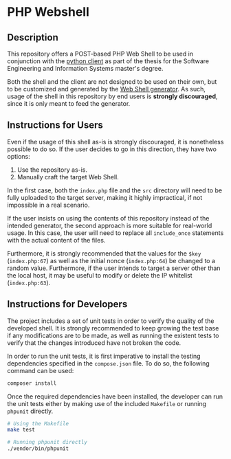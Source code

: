 # PHP Webshell

## Description

This repository offers a POST-based PHP Web Shell to be used in conjunction with the
[python client](https://github.com/david-gilarranz016/python-client) as part of the 
thesis for the Software Engineering and Information Systems master's degree.

Both the shell and the client are not designed to be used on their own, but to be customized
and generated by the [Web Shell generator](https://github.com/david-gilarranz016/wonka-generator/).
As such, usage of the shell in this repository by end users is **strongly discouraged**, since
it is only meant to feed the generator.

## Instructions for Users

Even if the usage of this shell as-is is strongly discouraged, it is nonetheless possible to do so.
If the user decides to go in this direction, they have two options:

1. Use the repository as-is.
2. Manually craft the target Web Shell.

In the first case, both the `index.php` file and the `src` directory will need to be fully uploaded
to the target server, making it highly impractical, if not impossible in a real scenario.

If the user insists on using the contents of this repository instead of the intended generator, the
second approach is more suitable for real-world usage. In this case, the user will need to replace
all `include_once` statements with the actual content of the files.

Furthermore, it is strongly recommended that the values for the `$key` (`index.php:67`) as well as the
initial nonce (`index.php:64`) be changed to a random value. Furthermore, if the user intends to
target a server other than the local host, it may be useful to modify or delete the IP whitelist 
(`index.php:63`).

## Instructions for Developers

The project includes a set of unit tests in order to verify the quality of the developed shell. It is
strongly recommended to keep growing the test base if any modifications are to be made, as well as
running the existent tests to verify that the changes introduced have not broken the code.

In order to run the unit tests, it is first imperative to install the testing dependencies specified
in the `compose.json` file. To do so, the following command can be used:

```bash
composer install
```

Once the required dependencies have been installed, the developer can run the unit tests either by
making use of the included `Makefile` or running `phpunit` directly.

```bash
# Using the Makefile
make test

# Running phpunit directly
./vendor/bin/phpunit
```
